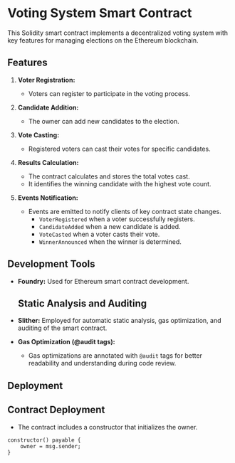 # Voting System Smart Contract

This Solidity smart contract implements a decentralized voting system with key features for managing elections on the Ethereum blockchain.

## Features

1. **Voter Registration:**
   - Voters can register to participate in the voting process.

2. **Candidate Addition:**
   - The owner can add new candidates to the election.

3. **Vote Casting:**
   - Registered voters can cast their votes for specific candidates.

4. **Results Calculation:**
   - The contract calculates and stores the total votes cast.
   - It identifies the winning candidate with the highest vote count.

5. **Events Notification:**
   - Events are emitted to notify clients of key contract state changes.
     - `VoterRegistered` when a voter successfully registers.
     - `CandidateAdded` when a new candidate is added.
     - `VoteCasted` when a voter casts their vote.
     - `WinnerAnnounced` when the winner is determined.

## Development Tools

- **Foundry:** Used for Ethereum smart contract development.

  ## Static Analysis and Auditing

- **Slither:** Employed for automatic static analysis, gas optimization, and auditing of the smart contract.
  
- **Gas Optimization (@audit tags):**
  - Gas optimizations are annotated with `@audit` tags for better readability and understanding during code review.

## Deployment

## Contract Deployment

- The contract includes a constructor that initializes the owner.

```solidity
constructor() payable {
    owner = msg.sender;
}
